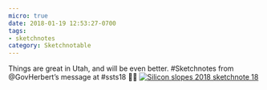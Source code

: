 ```yaml
---
micro: true
date: 2018-01-19 12:53:27-0700
tags:
- sketchnotes
category: Sketchnotable
---
```


Things are great in Utah, and will be even better. #Sketchnotes from @GovHerbert’s message at #ssts18 ✍🏼 [![Silicon slopes 2018 sketchnote 18](https://media.bennorris.org/images/sketchnotable/uploads/2018/f53013ab2d.jpg)](https://media.bennorris.org/images/sketchnotable/uploads/2018/f53013ab2d.jpg)